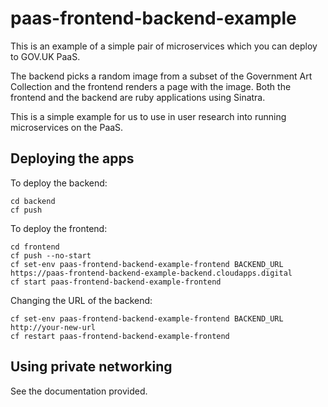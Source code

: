paas-frontend-backend-example
=============================

This is an example of a simple pair of microservices which you can deploy to GOV.UK PaaS.

The backend picks a random image from a subset of the Government Art Collection and the frontend renders a page with the image. Both the frontend and the backend are ruby applications using Sinatra.

This is a simple example for us to use in user research into running microservices on the PaaS.

Deploying the apps
------------------

To deploy the backend:

```
cd backend
cf push
```

To deploy the frontend:

```
cd frontend
cf push --no-start
cf set-env paas-frontend-backend-example-frontend BACKEND_URL https://paas-frontend-backend-example-backend.cloudapps.digital
cf start paas-frontend-backend-example-frontend
```

Changing the URL of the backend:

```
cf set-env paas-frontend-backend-example-frontend BACKEND_URL http://your-new-url
cf restart paas-frontend-backend-example-frontend
```

Using private networking
------------------------

See the documentation provided.

